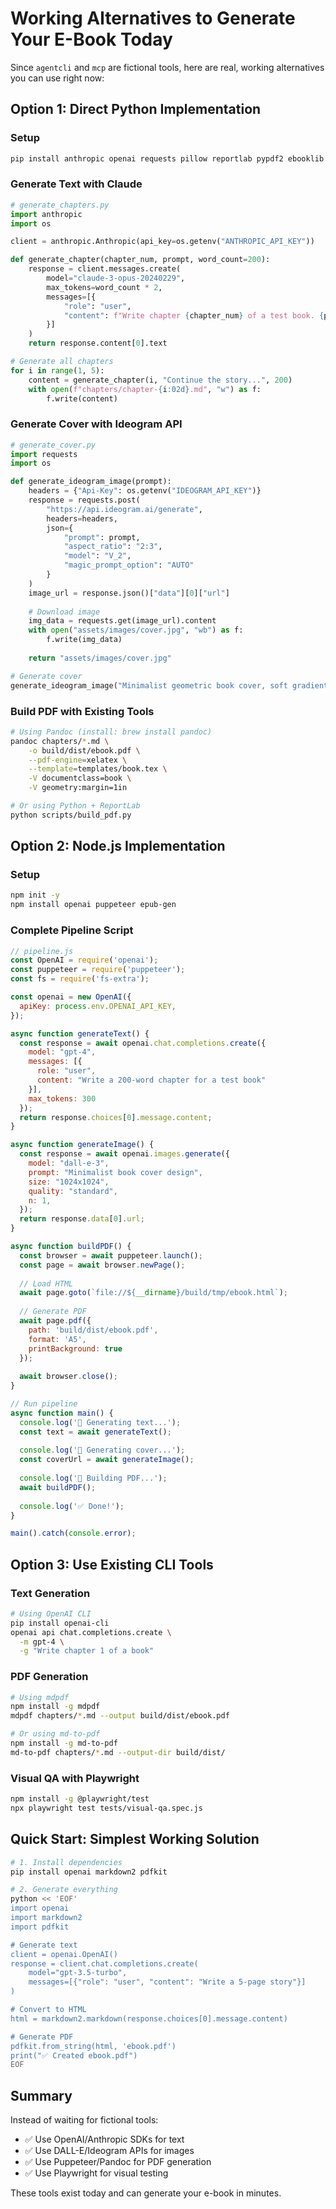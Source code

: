 # Working Alternatives to Generate Your E-Book Today

Since `agentcli` and `mcp` are fictional tools, here are real, working alternatives you can use right now:

## Option 1: Direct Python Implementation

### Setup
```bash
pip install anthropic openai requests pillow reportlab pypdf2 ebooklib
```

### Generate Text with Claude
```python
# generate_chapters.py
import anthropic
import os

client = anthropic.Anthropic(api_key=os.getenv("ANTHROPIC_API_KEY"))

def generate_chapter(chapter_num, prompt, word_count=200):
    response = client.messages.create(
        model="claude-3-opus-20240229",
        max_tokens=word_count * 2,
        messages=[{
            "role": "user", 
            "content": f"Write chapter {chapter_num} of a test book. {prompt} Target: {word_count} words."
        }]
    )
    return response.content[0].text

# Generate all chapters
for i in range(1, 5):
    content = generate_chapter(i, "Continue the story...", 200)
    with open(f"chapters/chapter-{i:02d}.md", "w") as f:
        f.write(content)
```

### Generate Cover with Ideogram API
```python
# generate_cover.py
import requests
import os

def generate_ideogram_image(prompt):
    headers = {"Api-Key": os.getenv("IDEOGRAM_API_KEY")}
    response = requests.post(
        "https://api.ideogram.ai/generate",
        headers=headers,
        json={
            "prompt": prompt,
            "aspect_ratio": "2:3",
            "model": "V_2",
            "magic_prompt_option": "AUTO"
        }
    )
    image_url = response.json()["data"][0]["url"]
    
    # Download image
    img_data = requests.get(image_url).content
    with open("assets/images/cover.jpg", "wb") as f:
        f.write(img_data)
    
    return "assets/images/cover.jpg"

# Generate cover
generate_ideogram_image("Minimalist geometric book cover, soft gradients")
```

### Build PDF with Existing Tools
```bash
# Using Pandoc (install: brew install pandoc)
pandoc chapters/*.md \
    -o build/dist/ebook.pdf \
    --pdf-engine=xelatex \
    --template=templates/book.tex \
    -V documentclass=book \
    -V geometry:margin=1in

# Or using Python + ReportLab
python scripts/build_pdf.py
```

## Option 2: Node.js Implementation

### Setup
```bash
npm init -y
npm install openai puppeteer epub-gen
```

### Complete Pipeline Script
```javascript
// pipeline.js
const OpenAI = require('openai');
const puppeteer = require('puppeteer');
const fs = require('fs-extra');

const openai = new OpenAI({
  apiKey: process.env.OPENAI_API_KEY,
});

async function generateText() {
  const response = await openai.chat.completions.create({
    model: "gpt-4",
    messages: [{
      role: "user",
      content: "Write a 200-word chapter for a test book"
    }],
    max_tokens: 300
  });
  return response.choices[0].message.content;
}

async function generateImage() {
  const response = await openai.images.generate({
    model: "dall-e-3",
    prompt: "Minimalist book cover design",
    size: "1024x1024",
    quality: "standard",
    n: 1,
  });
  return response.data[0].url;
}

async function buildPDF() {
  const browser = await puppeteer.launch();
  const page = await browser.newPage();
  
  // Load HTML
  await page.goto(`file://${__dirname}/build/tmp/ebook.html`);
  
  // Generate PDF
  await page.pdf({
    path: 'build/dist/ebook.pdf',
    format: 'A5',
    printBackground: true
  });
  
  await browser.close();
}

// Run pipeline
async function main() {
  console.log('📝 Generating text...');
  const text = await generateText();
  
  console.log('🎨 Generating cover...');
  const coverUrl = await generateImage();
  
  console.log('📖 Building PDF...');
  await buildPDF();
  
  console.log('✅ Done!');
}

main().catch(console.error);
```

## Option 3: Use Existing CLI Tools

### Text Generation
```bash
# Using OpenAI CLI
pip install openai-cli
openai api chat.completions.create \
  -m gpt-4 \
  -g "Write chapter 1 of a book"
```

### PDF Generation
```bash
# Using mdpdf
npm install -g mdpdf
mdpdf chapters/*.md --output build/dist/ebook.pdf

# Or using md-to-pdf
npm install -g md-to-pdf
md-to-pdf chapters/*.md --output-dir build/dist/
```

### Visual QA with Playwright
```bash
npm install -g @playwright/test
npx playwright test tests/visual-qa.spec.js
```

## Quick Start: Simplest Working Solution

```bash
# 1. Install dependencies
pip install openai markdown2 pdfkit

# 2. Generate everything
python << 'EOF'
import openai
import markdown2
import pdfkit

# Generate text
client = openai.OpenAI()
response = client.chat.completions.create(
    model="gpt-3.5-turbo",
    messages=[{"role": "user", "content": "Write a 5-page story"}]
)

# Convert to HTML
html = markdown2.markdown(response.choices[0].message.content)

# Generate PDF
pdfkit.from_string(html, 'ebook.pdf')
print("✅ Created ebook.pdf")
EOF
```

## Summary

Instead of waiting for fictional tools:
- ✅ Use OpenAI/Anthropic SDKs for text
- ✅ Use DALL-E/Ideogram APIs for images  
- ✅ Use Puppeteer/Pandoc for PDF generation
- ✅ Use Playwright for visual testing

These tools exist today and can generate your e-book in minutes.